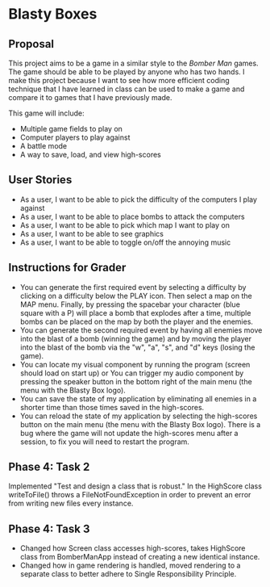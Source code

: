 # Blasty Boxes

## Proposal

This project aims to be a game in a similar style to the *Bomber Man* games.
The game should be able to be played by anyone who has two hands. I make
this project because I want to see how more efficient coding technique that
I have learned in class can be used to make a game and compare it to games
that I have previously made.

This game will include:
- Multiple game fields to play on
- Computer players to play against
- A battle mode
- A way to save, load, and view high-scores

## User Stories
- As a user, I want to be able to pick the difficulty of the computers I
play against
- As a user, I want to be able to place bombs to attack the computers
- As a user, I want to be able to pick which map I want to play on
- As a user, I want to be able to see graphics
- As a user, I want to be able to toggle on/off the annoying music

## Instructions for Grader
- You can generate the first required event by selecting a difficulty by clicking on a difficulty below the PLAY icon.
Then select a map on the MAP menu. Finally, by pressing the spacebar your character (blue square with a P) will place
a bomb that explodes after a time, multiple bombs can be placed on the map by both the player and the enemies.
- You can generate the second required event by having all enemies move into the blast of a bomb (winning the game) and
by moving the player into the blast of the bomb via the "w", "a", "s", and "d" keys (losing the game).
- You can locate my visual component by running the program (screen should load on start up) or You can trigger my audio
component by pressing the speaker button in the bottom right of the main menu (the menu with the Blasty Box logo).
- You can save the state of my application by eliminating all enemies in a shorter time than those times saved in the
high-scores.
- You can reload the state of my application by selecting the high-scores button on the main menu (the menu with the
Blasty Box logo). There is a bug where the game will not update the high-scores menu after a session, to fix you will
need to restart the program.

## Phase 4: Task 2
Implemented "Test and design a class that is robust." In the HighScore class writeToFile() throws a
FileNotFoundException in order to prevent an error from writing new files every instance.

## Phase 4: Task 3
- Changed how Screen class accesses high-scores, takes HighScore class from BomberManApp instead of creating a new
identical instance.
- Changed how in game rendering is handled, moved rendering to a separate class to better adhere to Single
Responsibility Principle.

